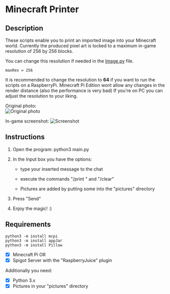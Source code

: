 # Minecraft Printer

## Description
These scripts enable you to print an imported image into your Minecraft world.
Currently the produced pixel art is locked to a maximum in-game resolution of 256 by 256 blocks.

You can change this resolution if needed in the [Image.py](https://github.com/rrleo/minecraft_printer/blob/136fef1abf0cb8bbcbdb173402e3cd17497e6b90/Image.py#L16) file.

    maxRes = 256

It is recommended to change the resolution to **64** if you want to run the scripts on a RaspberryPi.
Minecraft Pi Edition wont allow any changes in the render distance (also the performance is very bad)
If you're on PC you can adjust the resolution to your liking.


Original photo:                                 
![Original photo](https://github.com/kraibse/minecraft_printer/blob/master/pictures/example/original.png)

In-game screenshot:
![Screenshot](https://github.com/kraibse/minecraft_printer/blob/master/pictures/example/ingame.png)

## Instructions
1. Open the program:
    python3 main.py

2. In the Input box you have the options:
    - type your inserted message to the chat
    - execute the commands "/print <filename>" and "/clear"
    
    - Pictures are added by putting some into the "pictures" directory

3. Press "Send"

4. Enjoy the magic! :)

## Requirements

    python3 -m install mcpi
    python3 -m install appJar
    python3 -m install Pillow

- [x] Minecraft Pi
OR
- [x] Spigot Server with the "RaspberryJuice" plugin

Additionally you need:
- [x] Python 3.x
- [x] Pictures in your "pictures" directory
